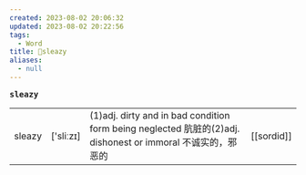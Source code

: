 ```yaml
---
created: 2023-08-02 20:06:32
updated: 2023-08-02 20:22:56
tags:
  - Word
title: 📖sleazy
aliases:
  - null
---
```


<pre><strong>sleazy</strong></pre>
|   |   |   |   |
|---|---|---|---|
|sleazy|['sliːzɪ]|(1)adj. dirty and in bad condition form being neglected 肮脏的(2)adj. dishonest or immoral 不诚实的，邪恶的|[[sordid]]|